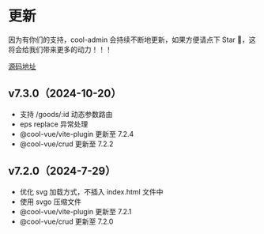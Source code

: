 # 更新

因为有你们的支持，cool-admin 会持续不断地更新，如果方便请点下 Star 🌟，这将会给我们带来更多的动力！！！

[源码地址](https://github.com/cool-team-official/cool-admin-vue)

## v7.3.0（2024-10-20）

- 支持 /goods/:id 动态参数路由
- eps replace 异常处理
- @cool-vue/vite-plugin 更新至 7.2.4
- @cool-vue/crud 更新至 7.2.2

## v7.2.0（2024-7-29）

- 优化 svg 加载方式，不插入 index.html 文件中
- 使用 svgo 压缩文件
- @cool-vue/vite-plugin 更新至 7.2.1
- @cool-vue/crud 更新至 7.2.0
